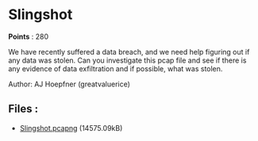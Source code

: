 # Slingshot
**Points** : 280

We have recently suffered a data breach, and we need help figuring out if any data was stolen. Can you investigate this pcap file and see if there is any evidence of data exfiltration and if possible, what was stolen.

Author: AJ Hoepfner (greatvaluerice)



## Files : 

 - [Slingshot.pcapng](./Slingshot.pcapng) (14575.09kB)